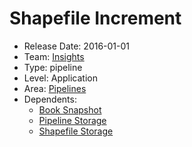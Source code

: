 # Shapefile Increment
* Release Date: 2016-01-01
* Team: [Insights](../teams/insights.md)
* Type: pipeline
* Level: Application
* Area: [Pipelines](../areas/pipelines.png)
* Dependents:
  * [Book Snapshot](book-snapshot.md)
  * [Pipeline Storage](pipeline-storage.md)
  * [Shapefile Storage](shapefile-storage.md)
